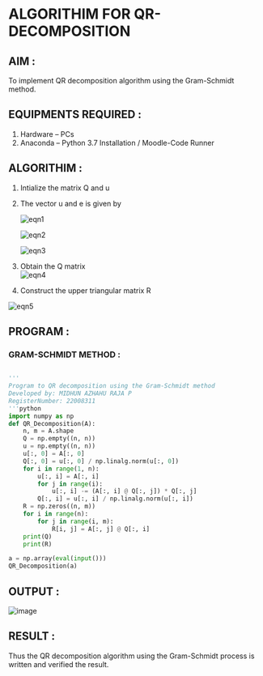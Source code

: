 # ALGORITHIM FOR QR-DECOMPOSITION
## AIM :

To implement QR decomposition algorithm using the Gram-Schmidt method.

## EQUIPMENTS REQUIRED :
1.	Hardware – PCs
2.	Anaconda – Python 3.7 Installation / Moodle-Code Runner
## ALGORITHIM :

1.	Intialize the matrix Q and u
2.	The vector u and e is given by

    ![eqn1](./ex4.jpg)

    ![eqn2](./ex6.jpg)

    ![eqn3](./ex3.jpg)

3.	Obtain the Q matrix   
    ![eqn4](./ex1.jpg)
4.	Construct the upper triangular matrix R

   ![eqn5](./ex2.jpg)



## PROGRAM :
### GRAM-SCHMIDT METHOD :
```python

''' 
Program to QR decomposition using the Gram-Schmidt method
Developed by: MIDHUN AZHAHU RAJA P
RegisterNumber: 22008311
'''python
import numpy as np
def QR_Decomposition(A):
    n, m = A.shape
    Q = np.empty((n, n))
    u = np.empty((n, n))
    u[:, 0] = A[:, 0]
    Q[:, 0] = u[:, 0] / np.linalg.norm(u[:, 0])
    for i in range(1, n):
        u[:, i] = A[:, i]
        for j in range(i):
            u[:, i] -= (A[:, i] @ Q[:, j]) * Q[:, j]
        Q[:, i] = u[:, i] / np.linalg.norm(u[:, i])
    R = np.zeros((n, m))
    for i in range(n):
        for j in range(i, m):
            R[i, j] = A[:, j] @ Q[:, i]
    print(Q)
    print(R)

a = np.array(eval(input()))
QR_Decomposition(a) 
```

## OUTPUT :

![image](https://user-images.githubusercontent.com/118054670/214362153-03f576a9-fe65-4b1c-8521-84e98a49a16d.png)


## RESULT :

Thus the QR decomposition algorithm using the Gram-Schmidt process is written and verified the result.
